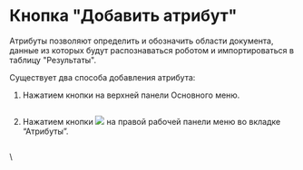 # Кнопка "Добавить атрибут"

Атрибуты позволяют определить и обозначить области документа, данные из которых будут распознаваться роботом и импортироваться в таблицу "Результаты".

Существует два способа добавления атрибута:

1. Нажатием кнопки на верхней панели Основного меню.

<figure><img src="https://lh7-rt.googleusercontent.com/docsz/AD_4nXdvloZZFoCCR8SFXbalgyQWkoApz2ZVJ_uqISTHyUedXK0GHBcDaxS029EqW03NZjEZdxLEoXfMYxJe1RDWh7iJAnneUXu_XKw8fuk6DsYLYMSi6JH_ghtysZKzmaD97W2v6v0pCy8esSiNEFaliIHspsXk?key=MBC6hVHKTrgfBdJNL64AXQ" alt=""><figcaption></figcaption></figure>

2. Нажатием кнопки  ![](https://lh7-rt.googleusercontent.com/docsz/AD_4nXenZrC5r-QLOmFkF6xBj5MvCYUDhj0WZC9KFjFYi_epfPWImU1k5ylva3fgFonyYUdXCirIpn0zX2sUk0OgzlA8JTaWyiW_KHOeUBo0LIccEyPjI9mfG32OqpIg5lzOGZp15tnmQebPw-Lkqpu7_mZ0mAc?key=MBC6hVHKTrgfBdJNL64AXQ) на правой рабочей панели меню во вкладке “Атрибуты”.

<figure><img src="https://lh7-rt.googleusercontent.com/docsz/AD_4nXdM0XlKj0VAzCVY44W-QgvC2-BNJCR7BPWQWA9h-ItqSinGhNiCWzQ4JX1075kmHaRlYLTVIUcwWVNpyHDbxQsanmg_L3MsyP0-UwjgIpZDDmJMQpzqRt6OrActrzhPPhHRY5yn5kPuvwOEmKCbK1dI5jVU?key=MBC6hVHKTrgfBdJNL64AXQ" alt=""><figcaption></figcaption></figure>

\
